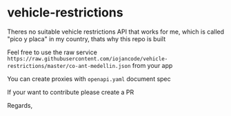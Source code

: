 # vehicle-restrictions

Theres no suitable vehicle restrictions API that works for me, which is called "pico y placa" in my country, thats why this repo is built 

Feel free to use the raw service `https://raw.githubusercontent.com/iojancode/vehicle-restrictions/master/co-ant-medellin.json` from your app

You can create proxies with `openapi.yaml` document spec

If your want to contribute please create a PR

Regards,